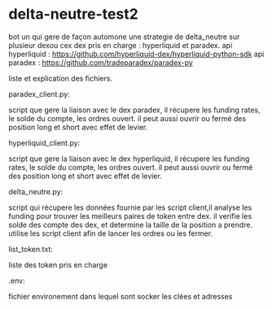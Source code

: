# delta-neutre-test2
bot un qui gere de façon automone une strategie de delta_neutre sur plusieur dexou cex
dex pris en charge : hyperliquid et paradex.
api hyperliquid : https://github.com/hyperliquid-dex/hyperliquid-python-sdk
api paradex : https://github.com/tradeparadex/paradex-py

liste et explication des fichiers.

paradex_client.py:

script que gere la liaison avec le dex paradex, il récupere les funding rates, le solde du compte, les ordres ouvert. il peut aussi ouvrir ou fermé des position long et short avec effet de levier.

hyperliquid_client.py:

script que gere la liaison avec le dex hyperliquid, il récupere les funding rates, le solde du compte, les ordres ouvert. il peut aussi ouvrir ou fermé des position long et short avec effet de levier.

delta_neutre.py:

script qui récupere les données fournie par les script client,il analyse les funding pour trouver les meilleurs paires de token entre dex. il verifie les solde des compte des dex, et determine la taille de la position a prendre. utilise les script client afin de lancer les ordres ou les fermer.

list_token.txt:

liste des token pris en charge

.env:

fichier environement dans lequel sont socker les clées et adresses

